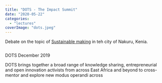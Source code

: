 ```yaml
---
title: "DOTS - The Impact Summit"
date: "2020-05-22"
categories: 
  - "lectures"
coverImage: "dots.jpeg"
---
```


Debate on the topic of [Sustainable making](https://www.globalinnovationgathering.org/dots/) in teh city of Nakuru, Kenia.

<img src="images/dots-1024x578.jpeg" alt="" />

DOTS December 2019

DOTS brings together a broad range of knowledge sharing, entrepreneurial and open innovation activists from across East Africa and beyond to cross-mentor and explore new modus operandi across
